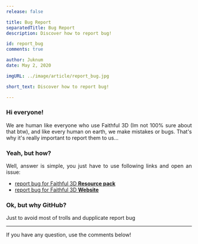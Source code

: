 ```yaml
---
release: false

title: Bug Report
separatedTitle: Bug Report
description: Discover how to report bug!

id: report_bug
comments: true

author: Juknum
date: May 2, 2020

imgURL: ../image/article/report_bug.jpg

short_text: Discover how to report bug!

---
```

<h3>Hi everyone!</h3>
<p align="justify">
	We are human like everyone who use Faithful 3D (Im not 100% sure about that btw), and like every human on earth, we make mistakes or bugs. That's why it's really important to report them to us...
</p>
<h3>Yeah, but how?</h3>
<p align="justify">
	Well, answer is simple, you just have to use following links and open an issue:
	<ul>
		<li><a href="https://github.com/Juknum/Faithful-3D/issues">report bug for Faithful 3D <strong>Resource pack</strong></a></li>
		<li><a href="https://github.com/Juknum/faithful3d.github.io/issues">report bug for Faithful 3D <strong>Website</strong></a></li>
	</ul>
</p>
<h3>Ok, but why GitHub?</h3>
<p>
	Just to avoid most of trolls and dupplicate report bug
</p>
<hr>
<p>
	If you have any question, use the comments below!
</p>